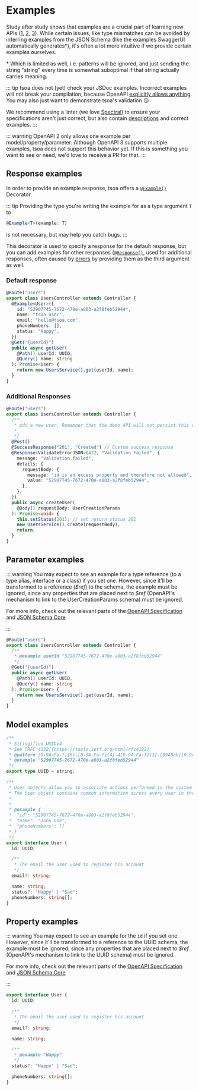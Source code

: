 # Examples

Study after study shows that examples are a crucial part of learning new APIs ([1](https://www.cs.mcgill.ca/~martin/papers/software2009a.pdf), [2](https://sigdoc.acm.org/cdq/how-developers-use-api-documentation-an-observation-study/), [3](https://ase.cpsc.ucalgary.ca/wp-content/uploads/2018/05/A-Study-of-the-Effectiveness-of-Usage-Examples-in-REST-API-Documentation.pdf)).
While certain issues, like type mismatches can be avoided by inferring examples from the JSON Schema (like the examples SwaggerUI automatically generates\*), it's often a lot more intuitive if we provide certain examples ourselves.

\* Which is limited as well, i.e. patterns will be ignored, and just sending the string "string" every time is somewhat suboptimal if that string actually carries meaning.

::: tip
tsoa does not (yet) check your JSDoc examples.
Incorrect examples will not break your compilation, because OpenAPI [explicitly allows anything](https://github.com/OAI/OpenAPI-Specification/blob/master/versions/3.0.3.md#fixed-fields-20).
You may also just want to demonstrate tsoa's validation :smirk:

We recommend using a linter
(we love [Spectral](https://stoplight.io/p/docs/gh/stoplightio/spectral)) to ensure your specifications aren't just correct,
but also contain [descriptions](./descriptions) and correct examples.
:::

::: warning
OpenAPI 2 only allows one example per model/property/parameter. Although OpenAPI 3 supports multiple examples, tsoa does not support this behavior yet.
If this is something you want to see or need, we'd love to receive a PR for that.
:::

## Response examples

In order to provide an example response, tsoa offers a [`@Example()`](https://tsoa-community.github.io/reference/globals.html#example) Decorator.

::: tip
Providing the type you're writing the example for as a type argument `T` to

```ts
@Example<T>(example: T)
```

is not necessary, but may help you catch bugs.
:::

This decorator is used to specify a response for the default response,
but you can add examples for other responses ([`@Response()`](https://tsoa-community.github.io/reference/globals.html#response), used for additional responses, often caused by [errors](./error-handling#specifying-error-response-types-for-openapi) by providing them as the third argument as well.

### Default response

```ts {3-9}
@Route("users")
export class UsersController extends Controller {
  @Example<User>({
    id: "52907745-7672-470e-a803-a2f8feb52944",
    name: "tsoa user",
    email: "hello@tsoa.com",
    phoneNumbers: [],
    status: "Happy",
  })
  @Get("{userId}")
  public async getUser(
    @Path() userId: UUID,
    @Query() name: string
  ): Promise<User> {
    return new UsersService().get(userId, name);
  }
}
```

### Additional Responses

```ts {9-17}
@Route("users")
export class UsersController extends Controller {
  /**
   * Add a new user. Remember that the demo API will not persist this data.
   *
   */
  @Post()
  @SuccessResponse("201", "Created") // Custom success response
  @Response<ValidateErrorJSON>(422, "Validation Failed", {
    message: "Validation failed",
    details: {
      requestBody: {
        message: "id is an excess property and therefore not allowed",
        value: "52907745-7672-470e-a803-a2f8feb52944",
      },
    },
  })
  public async createUser(
    @Body() requestBody: UserCreationParams
  ): Promise<void> {
    this.setStatus(201); // set return status 201
    new UsersService().create(requestBody);
    return;
  }
}
```

## Parameter examples

::: warning
You may expect to see an example for a type reference (to a type alias, interface or a class) if you set one.
However, since it'll be transformed to a reference (_\$ref_) to the schema, the example must be ignored,
since any properties that are placed next to _\$ref_ (OpenAPI's mechanism to link to the UserCreationParams schema) must be ignored.

For more info, check out the relevant parts of the [OpenAPI Specification](https://github.com/OAI/OpenAPI-Specification/blob/master/versions/3.0.3.md#schemaObject) and [JSON Schema Core](https://tools.ietf.org/html/draft-wright-json-schema-00#section-7)

:::

```ts {4}
@Route("users")
export class UsersController extends Controller {
  /**
   * @example userId "52907745-7672-470e-a803-a2f8feb52944"
   */
  @Get("{userId}")
  public async getUser(
    @Path() userId: UUID,
    @Query() name: string
  ): Promise<User> {
    return new UsersService().get(userId, name);
  }
}
```

## Model examples

```ts {5,14-18}
/**
 * Stringified UUIDv4.
 * See [RFC 4112](https://tools.ietf.org/html/rfc4122)
 * @pattern [0-9A-Fa-f]{8}-[0-9A-Fa-f]{4}-4[0-9A-Fa-f]{3}-[89ABab][0-9A-Fa-f]{3}-[0-9A-Fa-f]{12}
 * @example "52907745-7672-470e-a803-a2f8feb52944"
 */
export type UUID = string;

/**
 * User objects allow you to associate actions performed in the system with the user that performed them.
 * The User object contains common information across every user in the system regardless of status and role.
 *
 *
 * @example {
 *  "id": "52907745-7672-470e-a803-a2f8feb52944",
 *  "name": "John Doe",
 *  "phoneNumbers": []
 * }
 */
export interface User {
  id: UUID;

  /**
   * The email the user used to register his account
   */
  email?: string;

  name: string;
  status?: "Happy" | "Sad";
  phoneNumbers: string[];
}
```

## Property examples

::: warning
You may expect to see an example for the `id` if you set one.
However, since it'll be transformed to a reference to the UUID schema, the example must be ignored,
since any properties that are placed next to _\$ref_ (OpenAPI's mechanism to link to the UUID schema) must be ignored.

For more info, check out the relevant parts of the [OpenAPI Specification](https://github.com/OAI/OpenAPI-Specification/blob/master/versions/3.0.3.md#schemaObject) and [JSON Schema Core](https://tools.ietf.org/html/draft-wright-json-schema-00#section-7)

:::

```ts {11-13}
export interface User {
  id: UUID;

  /**
   * The email the user used to register his account
   */
  email?: string;

  name: string;

  /**
   * @example "Happy"
   */
  status?: "Happy" | "Sad";

  phoneNumbers: string[];
}
```
